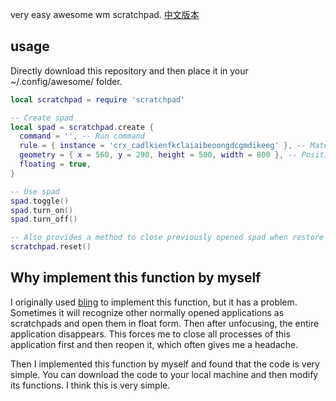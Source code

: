 very easy awesome wm scratchpad. [中文版本](./readme.zh.md)

## usage

Directly download this repository and then place it in your ~/.config/awesome/ folder.

```lua
local scratchpad = require 'scratchpad'

-- Create spad
local spad = scratchpad.create {
  command = '', -- Run command
  rule = { instance = 'crx_cadlkienfkclaiaibeoongdcgmdikeeg' }, -- Match client
  geometry = { x = 560, y = 290, height = 500, width = 800 }, -- Position
  floating = true,
}

-- Use spad
spad.toggle()
spad.turn_on()
spad.turn_off()

-- Also provides a method to close previously opened spad when restore the awesome configuration.
scratchpad.reset()
```

## Why implement this function by myself

I originally used [bling](https://blingcorp.github.io/bling/) to implement this function, but it has a problem. Sometimes it will recognize other normally opened applications as scratchpads and open them in float form. Then after unfocusing, the entire application disappears. This forces me to close all processes of this application first and then reopen it, which often gives me a headache.

Then I implemented this function by myself and found that the code is very simple. You can download the code to your local machine and then modify its functions. I think this is very simple.
